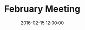 ---
layout: post
title:  "February Meeting"
date:   2016-02-15 12:00:00
category: land-use
background: During this first meeting of the Land Use subcommittee we'll take a broad look at the subcommittee meeting schedule, review outcomes from the January public meeting, and discuss the goals of this subcommittee
---